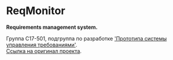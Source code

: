 # ReqMonitor
<b>Requirements management system.</b><br/> 

Группа С17-501, подгруппа по разработке <u>'Прототипа системы управления требованиями'</u>.</br>
<a href="https://github.com/VerstovDI/ReqMonitor">Ссылка на оригинал проекта</a>.
